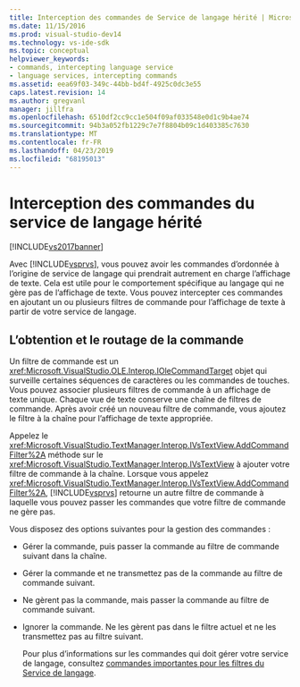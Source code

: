 ```yaml
---
title: Interception des commandes de Service de langage hérité | Microsoft Docs
ms.date: 11/15/2016
ms.prod: visual-studio-dev14
ms.technology: vs-ide-sdk
ms.topic: conceptual
helpviewer_keywords:
- commands, intercepting language service
- language services, intercepting commands
ms.assetid: eea69f03-349c-44bb-bd4f-4925c0dc3e55
caps.latest.revision: 14
ms.author: gregvanl
manager: jillfra
ms.openlocfilehash: 6510df2cc9cc1e504f09af033548e0d1c9b4ae74
ms.sourcegitcommit: 94b3a052fb1229c7e7f8804b09c1d403385c7630
ms.translationtype: MT
ms.contentlocale: fr-FR
ms.lasthandoff: 04/23/2019
ms.locfileid: "68195013"
---
```

# <a name="intercepting-legacy-language-service-commands"></a>Interception des commandes du service de langage hérité
[!INCLUDE[vs2017banner](../../includes/vs2017banner.md)]

Avec [!INCLUDE[vsprvs](../../includes/vsprvs-md.md)], vous pouvez avoir les commandes d’ordonnée à l’origine de service de langage qui prendrait autrement en charge l’affichage de texte. Cela est utile pour le comportement spécifique au langage qui ne gère pas de l’affichage de texte. Vous pouvez intercepter ces commandes en ajoutant un ou plusieurs filtres de commande pour l’affichage de texte à partir de votre service de langage.  
  
## <a name="getting-and-routing-the-command"></a>L’obtention et le routage de la commande  
 Un filtre de commande est un <xref:Microsoft.VisualStudio.OLE.Interop.IOleCommandTarget> objet qui surveille certaines séquences de caractères ou les commandes de touches. Vous pouvez associer plusieurs filtres de commande à un affichage de texte unique. Chaque vue de texte conserve une chaîne de filtres de commande. Après avoir créé un nouveau filtre de commande, vous ajoutez le filtre à la chaîne pour l’affichage de texte appropriée.  
  
 Appelez le <xref:Microsoft.VisualStudio.TextManager.Interop.IVsTextView.AddCommandFilter%2A> méthode sur le <xref:Microsoft.VisualStudio.TextManager.Interop.IVsTextView> à ajouter votre filtre de commande à la chaîne. Lorsque vous appelez <xref:Microsoft.VisualStudio.TextManager.Interop.IVsTextView.AddCommandFilter%2A>, [!INCLUDE[vsprvs](../../includes/vsprvs-md.md)] retourne un autre filtre de commande à laquelle vous pouvez passer les commandes que votre filtre de commande ne gère pas.  
  
 Vous disposez des options suivantes pour la gestion des commandes :  
  
- Gérer la commande, puis passer la commande au filtre de commande suivant dans la chaîne.  
  
- Gérer la commande et ne transmettez pas de la commande au filtre de commande suivant.  
  
- Ne gèrent pas la commande, mais passer la commande au filtre de commande suivant.  
  
- Ignorer la commande. Ne les gèrent pas dans le filtre actuel et ne les transmettez pas au filtre suivant.  
  
  Pour plus d’informations sur les commandes qui doit gérer votre service de langage, consultez [commandes importantes pour les filtres du Service de langage](../../extensibility/internals/important-commands-for-language-service-filters.md).
